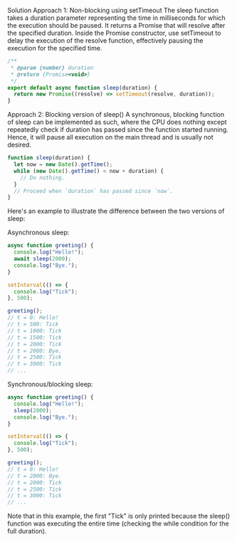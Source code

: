Solution
Approach 1: Non-blocking using setTimeout
The sleep function takes a duration parameter representing the time in milliseconds for which the execution should be paused.
It returns a Promise that will resolve after the specified duration.
Inside the Promise constructor, use setTimeout to delay the execution of the resolve function, effectively pausing the execution for the specified time.

```js
/**
 * @param {number} duration
 * @return {Promise<void>}
 */
export default async function sleep(duration) {
  return new Promise((resolve) => setTimeout(resolve, duration));
}
```

Approach 2: Blocking version of sleep()
A synchronous, blocking function of sleep can be implemented as such, where the CPU does nothing except repeatedly check if duration has passed since the function started running. Hence, it will pause all execution on the main thread and is usually not desired.

```js
function sleep(duration) {
  let now = new Date().getTime();
  while (new Date().getTime() < now + duration) {
    // Do nothing.
  }
  // Proceed when `duration` has passed since `now`.
}
```

Here's an example to illustrate the difference between the two versions of sleep:

Asynchronous sleep:

```js
async function greeting() {
  console.log("Hello!");
  await sleep(2000);
  console.log("Bye.");
}

setInterval(() => {
  console.log("Tick");
}, 500);

greeting();
// t = 0: Hello!
// t = 500: Tick
// t = 1000: Tick
// t = 1500: Tick
// t = 2000: Tick
// t = 2000: Bye.
// t = 2500: Tick
// t = 3000: Tick
// ...
```

Synchronous/blocking sleep:

```js
async function greeting() {
  console.log("Hello!");
  sleep(2000);
  console.log("Bye.");
}

setInterval(() => {
  console.log("Tick");
}, 500);

greeting();
// t = 0: Hello!
// t = 2000: Bye.
// t = 2000: Tick
// t = 2500: Tick
// t = 3000: Tick
// ...
```

Note that in this example, the first "Tick" is only printed because the sleep() function was executing the entire time (checking the while condition for the full duration).
